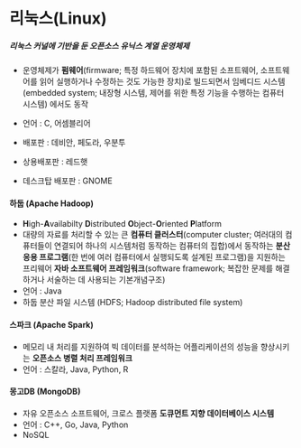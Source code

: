 # 리눅스(Linux)

##### 리눅스 커널에 기반을 둔 오픈소스 유닉스 계열 운영체제

- 운영체제가 **펌웨어**(firmware; 특정 하드웨어 장치에 포함된 소프트웨어, 소프트웨어를 읽어 실행하거나 수정하는 것도 가능한 장치)로 빌드되면서 임베디드 시스템(embedded system; 내장형 시스템, 제어를 위한 특정 기능을 수행하는 컴퓨터 시스템) 에서도 동작

- 언어 : C, 어셈블리어
- 배포판 : 데비안, 페도라, 우분투
- 상용배포판 : 레드햇
- 데스크탑 배포판 : GNOME

#### 하둡 (Apache Hadoop)

- **H**igh-**A**vailabilty **D**istributed **O**bject-**O**riented **P**latform
- 대량의 자료를 처리할 수 있는 큰 **컴퓨터 클러스터**(computer cluster; 여러대의 컴퓨터들이 연결되어 하나의 시스템처럼 동작하는 컴퓨터의 집합)에서 동작하는 **분산 응용 프로그램**(한 번에 여러 컴퓨터에서 실행되도록 설계된 프로그램)을 지원하는 프리웨어 **자바 소프트웨어 프레임워크**(software framework; 복잡한 문제를 해결하거나 서술하는 데 사용되는 기본개념구조)
- 언어 : Java
- 하둡 분산 파일 시스템 (HDFS; Hadoop distributed file system)

#### 스파크 (Apache Spark)

- 메모리 내 처리를 지원하여 빅 데이터를 분석하는 어플리케이션의 성능을 향상시키는 **오픈소스 병렬 처리 프레임워크**
- 언어 : 스칼라, Java, Python, R

#### 몽고DB (MongoDB)

- 자유 오픈소스 소프트웨어, 크로스 플랫폼 **도큐먼트 지향 데이터베이스 시스템**
- 언어 : C++, Go, Java, Python
- NoSQL

